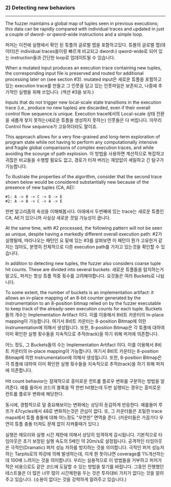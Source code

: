 ### 2) Detecting new behaviors
---
The fuzzer maintains a global map of tuples seen in previous executions; this data can be rapidly compared with individual traces and updated in just a couple of dword- or qword-wide instructions and a simple loop.

퍼저는 이전에 실행에서 확인 된 튜플의 글로벌 맵을 포함하고있다. 튜블의 글로벌 맵(데이터)은 individual traces들이랑 빠르게 비교되고 dword나 qword-wide로 되어 있는 instruction들과 간단한 loop로 업데이트될 수 있습니다.

When a mutated input produces an execution trace containing new tuples, the corresponding input file is preserved and routed for additional processing later on (see section #3).
mutated input은 새로운 튜플을 포함하고 있는 execution trace를 만들고 그 인풋을 담고 있는 인풋파일은 보존되고, 나중에 추가적인 실행을 위해 쓰입니다. (섹션 #3을 보자.)

Inputs that do not trigger new local-scale state transitions in the execution trace (i.e., produce no new tuples) are discarded, even if their overall control flow sequence is unique.
Execution trace에서의 Local-scale 상태 전환을 새롭게 찾지 못하는(새로운 튜플을 생성하지 못하는) 인풋들은 다 버립니다. 아무리 Control flow sequence가 고유하더라도 말이죠.

This approach allows for a very fine-grained and long-term exploration of program state while not having to perform any computationally intensive and fragile global comparisons of complex execution traces, and while avoiding the scourge of path explosion.
이 방법을 사용하면 계산적으로 복잡하고 귀찮은 비교들을 수행할 필요도 없고, 경로가 터져 버리는 재앙없이 세밀하고 긴 탐구가 가능합니다.

To illustrate the properties of the algorithm, consider that the second trace shown below would be considered substantially new because of the presence of new tuples (CA, AE):

```
#1: A -> B -> C -> D -> E
#2: A -> B -> C -> A -> E
```
한번 알고리즘의 속성을 이해해봅시다. 아래에서 두번째에 있는 trace는 새로운 튜플인 CA, AE가 있으니까 사실상 새로운 것일 가능성이 큽니다.

At the same time, with #2 processed, the following pattern will not be seen as unique, despite having a markedly different overall execution path:
#2가 실행될때, 따라나오는 패턴인 요 밑에 있는 #3를 살펴보면 이 패턴이 뭔가 고유한거 같지는 않아도, 분명히 전체적으로 다른 execution path를 가지고 있는것을 확인할 수 있습니다.

In addition to detecting new tuples, the fuzzer also considers coarse tuple hit counts. These are divided into several buckets:
새로운 튜플들을 탐지하는거 말고도, 퍼저는 항상 튜플 적중 횟수를 고려해야합니다. 요것들은 여러 Buckets로 나뉩니다.

To some extent, the number of buckets is an implementation artifact: it allows an in-place mapping of an 8-bit counter generated by the instrumentation to an 8-position bitmap relied on by the fuzzer executable to keep track of the already-seen execution counts for each tuple.
Buckets들의 개수는 Implementation Artifact 이다. 이를 이용해서 8비트 카운터의 In-place mapping이 가능합니다. 여기서 8비트 카운터는 8-position Bitmap에 의한 Instrumentation에 의해서 생성됩니다. 또한, 8-position Bitmap은 각 튜플에 대하여 이미 확인한 실행 횟수들을 지속적으로 추적(track)을 하기 위해 퍼저에 의존합니다.

어느 정도, 그 Buckets들의 수는 Implementation Artifact 이다. 이를 이용해서 8비트 카운터의 In-place mapping이 가능합니다. 여기서 8비트 카운터는 8-position Bitmap에 의한 Instrumentation에 의해서 생성됩니다. 또한, 8-position Bitmap은 각 튜플에 대하여 이미 확인한 실행 횟수들을 지속적으로 추적(track)을 하기 위해 퍼저에 의존합니다.

Hit count behavior는 잠재적으로 흥미로운 컨트롤 플로우 변화를 구분하는 방법을 알려준다. 예를 들어서 코드의 블록을 딱 한번 hit했는데 두번 실행되는 경우는 흥미로운 컨트롤 플로우 변화에 해당한다.

동시에, 경험적으로 덜 중요해보이는 변화에는 상당히 둔감하게 반응한다. 예를들어 루프가 47cycles에서 48로 변화하는것은 관심이 없다. 또, 그 카운터들은 조밀한 trace maps에서 튜플 충돌에 대해 어느정도 "우연한" 면역을 준다. (카운터들은 가끔가다 우연히 튜플 충돌 터져도 문제 없이 지켜줄때가 있다.)

실행은 메모리와 실행 시간 제한에 의해서 상당히 엄격하게 감시됩니다.  기본적으로 타임아웃은 초기 보정된 실행 속도의 5배인 약 20m/s로 설정됩니다. 공격적인 타임아웃은 극적인(Dramatic) 퍼저 성능 저하를 방지하는 것을 의미합니다. 극적인 퍼저 성능저하는 Tarpits로의 하강에 의해 발생하는데, 이게 뭔 뜻이냐면 coverage를 1%개선하는데 100배 느려지는 것을 의미합니다. 우리는 실용적으로 이 방법들을 거부하고 퍼저가 적은 비용으로도 같은 코드에 도달할 수 있는 방법을 찾기를 바랍니다. 그동안 진행했던 테스트들은 더 많은 너무 많이 시간제한을 두는 것은 투자대비 가치가 없다는 것을 알려주고 있습니다. (소용이 없다는 것을 강력하게 알려주고 있습니다.)